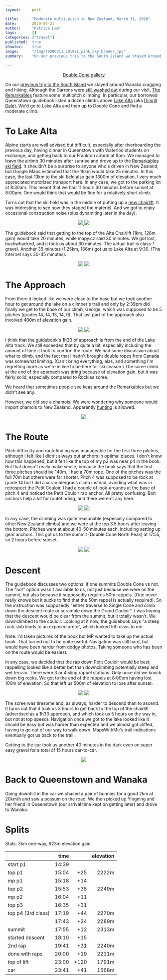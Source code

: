 ```yaml
---
layout:     post

title:      "Moderate multi-pitch in New Zealand, March 11, 2020"
date:       2020-04-21
author:     "Patrick Lam"
tags:       []
categories: ["travel"]
published:  true
showtoc:    true
image:      "/img/20200311_201921_pink_sky_banner.jpg"
summary:    "On our previous trip to the South Island we stayed around Wanaka cragging and hiking. Although the Darrens were still washed out during our visit, The Remarkables feature some multipitch climbing. In particular, our borrowed Queenstown guidebook listed a dozen climbs above Lake Alta (aka Dimrill Dale). We’d go to Lake Alta and then up to Double Cone and find a moderate climb. To Lake Alta Alpine starts are well advised but difficult, especially after riverboarding the previous day, having dinner in Queenstown with Waterloo students on exchange, and getting back to our Frankton airbnb at 9pm."

---
```


<p style="text-align:center"><a href="https://gallery.patricklam.ca/index.php?/category/1221">Double Cone gallery</a></p>

On our <a href="https://patricklam.ca/post/20200212-climbing-in-wanaka/">previous trip to the South Island</a> we
 stayed around Wanaka cragging and hiking. Although the Darrens were <a href="https://www.newshub.co.nz/home/new-zealand/2020/02/weather-incredible-footage-of-milford-rd-washed-out-by-torrential-rain-shows-the-extent-of-damage.html">still washed out</a> during our
visit, <a href="https://en.wikipedia.org/wiki/The_Remarkables">The Remarkables</a> feature some multipitch climbing. In particular, our borrowed Queenstown guidebook listed a dozen climbs above <a href="https://www.doc.govt.nz/parks-and-recreation/places-to-go/otago/places/remarkables-conservation-area/things-to-do/lake-alta-track/">Lake Alta</a> (aka <a href="https://lotr.fandom.com/wiki/Lake_Alta">Dimrill Dale</a>). We'd go to Lake Alta and then up to Double Cone and find a moderate climb.

# To Lake Alta

Alpine starts are well advised but difficult, especially after
riverboarding the previous day, having dinner in Queenstown with
Waterloo students on exchange, and getting back to our Frankton airbnb
at 9pm. We managed to leave the airbnb 30 minutes after sunrise and
drove up to the <a
href="https://www.theremarkables.co.nz/">Remarkables ski field</a>. It
shouldn't be a surprise to anyone who's driven in New Zealand, but
Google Maps estimated that the 16km would take 25 minutes. In this
case, the last 13km to the ski field also gain 1300m of elevation. I very
much appreciated motorized
transport here. In any case, we got to the
parking lot at 8:30am. This meant that we had 11 hours 30 minutes before sunset at
8:00pm.  One would think that would be fine for a relatively short
climb.

Turns out that the ski field was in the middle of putting up a <a
href="https://www.scoop.co.nz/stories/BU1910/S00554/ground-breaks-on-the-remarkables-new-sugar-bowl-chairlift.htm">new
chairlift</a>. It was interesting to see how they staged the
materiel. And we got to enjoy occasional construction noise (plus
dynamiting later in the day).

<p style="text-align:center; margin-bottom: 0"><a href="https://gallery.patricklam.ca/index.php?/8739/category/1221">
<img style="display:inline" src="https://gallery.patricklam.ca/_data/i/galleries/2003-queenstown/200311-double-cone/20200311_083818_chairs-xs.jpg"> <img style="display:inline" src="https://gallery.patricklam.ca/_data/i/galleries/2003-queenstown/200311-double-cone/20200311_083915_work_site-xs.jpg">
</a></p>


The guidebook said that getting to the top of the Alta Chairlift (1km,
126m gain) would take 20 minutes, while mapy.cz said 30 minutes. We
got lost, bushwhacked, and it took us about 30 minutes. The actual
trail is class-1 gravel. Another 35 minutes (1.25km, 166m) got us to
Lake Alta at 9:30. (The Internet says 30-45 minutes).

<p style="text-align:center; margin-bottom: 0"><a href="https://gallery.patricklam.ca/picture.php?/8744/category/1221">
<img style="display:inline" src="https://gallery.patricklam.ca/_data/i/galleries/2003-queenstown/200311-double-cone/20200311_090848_bullwheel-xs.jpg"></a>
<a href="https://gallery.patricklam.ca/picture.php?/8751/category/1221"><img style="display:inline" src="https://gallery.patricklam.ca/_data/i/galleries/2003-queenstown/200311-double-cone/20200311_095644_blue_sky_in_lake_alta_v1-xs.jpg"></a>
</p>

# The Approach
From there it looked like we were close to the base but we took another
hour to get around the lake on a climber's trail and only by 2:39pm did finally we
get to the base of our climb, George, which was supposed to be 5 pitches
(grades 14, 14, 13, 14, 9). That last part of the approach also involved 400m
of elevation gain.

<p style="text-align:center; margin-bottom: 0"><a href="https://gallery.patricklam.ca/picture.php?/8753/category/1221">
<img style="display:inline" src="https://gallery.patricklam.ca/_data/i/galleries/2003-queenstown/200311-double-cone/20200311_121134_inspecting_the_rock-xs.jpg"></a>
<a href="https://gallery.patricklam.ca/picture.php?/8755/category/1221">
<img style="display:inline" src="https://gallery.patricklam.ca/_data/i/galleries/2003-queenstown/200311-double-cone/20200311_130907_some_overhangs-xs.jpg"></a>
</p>

I think that the guidebook's 1h30 of approach is from the end of the
Lake Alta track.  We still exceeded that by quite a bit, especially
including the amount of time it took to confirm the route. We had some
discussion about what to climb, and the fact that I hadn't brought
double ropes from Canada was somewhat limiting. (Can't bring
everything, alas, and something I'm regretting more as we're in line to be
here for ski season.) The scree climb at the end of the approach was
tiring because of elevation gain, but it was fairly solid, especially
compared to Rockies scree.

We heard that sometimes people see keas around the Remarkables
but we didn't see any.

However, we did see a chamois. We were wondering why someone would import chamois to New
Zealand. Apparently <a
href="https://www.doc.govt.nz/parks-and-recreation/things-to-do/hunting/where-to-hunt/otago/central-otago-and-the-remarkables-hunting/where-to-hunt/remarkables-wye-creek/">hunting</a>
is allowed.

<p style="text-align:center; margin-bottom: 0"><a href="https://gallery.patricklam.ca/picture.php?/8756/category/1221">
<img style="display:inline" src="https://gallery.patricklam.ca/_data/i/galleries/2003-queenstown/200311-double-cone/20200311_131007_why_a_chamois_v1-xs.jpg"></a></p>

# The Route
Pitch difficulty and routefinding was manageable for the first three
pitches, although I felt like I didn't always put anchors in optimal
places. I don't know how this happened, but it felt like the top of my
p3 was near p4 in the book. But that doesn't really make sense,
because the book says that the first three pitches should be 140m. I
had a 70m rope. One of the pitches was the full 70m but others were
far shorter. Pitch 4 was supposed to be rock at grade 14 but I did a
scramble/grass climb instead, avoiding what was in retrospect the
Petit Couloir. I had a couple of look-arounds at the base of pitch 4
and noticed the Petit Couloir rap anchor.  All pretty confusing. Bolt
anchors help a lot for routefinding, and there weren't any here.

<p style="text-align:center; margin-bottom: 0"><a href="https://gallery.patricklam.ca/picture.php?/8759/category/1221">
<img style="display:inline" src="https://gallery.patricklam.ca/_data/i/galleries/2003-queenstown/200311-double-cone/20200311_150442_grassy_climb-xs.jpg"></a>
<a href="https://gallery.patricklam.ca/picture.php?/8762/category/1221">
<img style="display:inline" src="https://gallery.patricklam.ca/i.php?/galleries/2003-queenstown/200311-double-cone/20200311_170631_lake_alta-xs.jpg"></a></p>

In any case, the climbing was quite reasonable (especially compared to
other New Zealand climbs) and we were at the top 3.5 hours after
leaving the bottom. Pitches went at about 40-50 minutes each,
including setting up gear anchors. This got us to the summit (Double
Cone North Peak) at 17:55, so 2 hours before sunset.

<p style="text-align:center; margin-bottom: 0">
<a href="https://gallery.patricklam.ca/picture.php?/8737/category/1221">
<img style="display:inline" src="https://gallery.patricklam.ca/_data/i/galleries/2003-queenstown/200311-double-cone/20200311181017434_mp_on_summit-me.jpg"></a>
<a href="https://gallery.patricklam.ca/picture.php?/8764/category/1221">
<img style="display:inline" src="https://gallery.patricklam.ca/_data/i/galleries/2003-queenstown/200311-double-cone/20200311_175536-EFFECTS_summit-me.jpg"></a>
</p>

# Descent
The guidebook discusses two options: if one summits Double Cone vs
not.  The "not" option wasn't available to us, not just because we
were on the summit, but also because it supposedly requires 50m
rappels. (One never really knows but it sucks to find that the 50m
rappel is actually required).  So the instruction was supposedly
"either traverse to Single Cone and climb down the descent route or
scramble down the Grand Couloir". I was hoping that the descent would
be clear from the summit, but it totally wasn't. We downclimbed to the
couloir. Looking at it now, the guidebook says "a steep rock slab
leads to an exposed arete", which looked 5th class to me.

Note: I'd taken pictures of the book but MP wanted to take up the
actual book. That turned out to be quite useful.  Navigation was still
hard, but would have been harder from dodgy photos. Taking someone who
has been on the route would be easiest.

In any case, we decided that the rap down Petit Couloir would be best;
rappelling looked like a better bet than downclimbing potentially
steep and wet terrain.  There were 3 or 4 sling rappel stations. Only
once did we knock down big rocks. We got to the end of the rappels at
8:00pm having lost 100m of elevation. So that left us 500m of elevation
to lose after sunset.

<p style="text-align:center; margin-bottom: 0"><a href="https://gallery.patricklam.ca/picture.php?/8768/category/1221">
<img style="display:inline" src="https://gallery.patricklam.ca/_data/i/galleries/2003-queenstown/200311-double-cone/20200311_194146_mystery_walkers-xs.jpg"></a>
<a href="https://gallery.patricklam.ca/picture.php?/8769/category/1221">
<img style="display:inline" src="https://gallery.patricklam.ca/_data/i/galleries/2003-queenstown/200311-double-cone/20200311_195848_good_light_for_now-xs.jpg"></a>
</p>

The scree was tiresome and, as always, harder to descend than to
ascend.  It turns out that it took us 3 hours to get back to the top
of the chairlift (advertised as a 1h30 approach, and which took us 5
hours on the way in, but not at top speed). Navigation once we got to
the lake looked like it should be easy but was harder than expected
and we almost got cliffed, having to go out of our way to walk
down. MapsWithMe's trail indications eventually got us back to the
trail.

Getting to the car took us another 40 minutes in the dark even on
super easy gravel for a total of 15 hours car-to-car.

<p style="text-align:center; margin-bottom: 0"><a href="https://gallery.patricklam.ca/picture.php?/8773/category/1221">
<img style="display:inline" src="https://gallery.patricklam.ca/_data/i/galleries/2003-queenstown/200311-double-cone/20200311_234133_back_at_car-xs.jpg"></a></p>

# Back to Queenstown and Wanaka

Going downhill in the car we chased a pair of bunnies for a good 2km
at 20km/h and saw a possum on the road. We then picked up Yingning and
her friend in Queenstown (our arrival time kept on getting later) and
drove to Wanaka.

# Splits

Stats: 3km one-way, 623m elevation gain.

<style>
/* this is incredibly gross */
th { text-align: right; }
th:first-child { text-align: left; }
</style>

|          | time  || elevation |
|----------|------:|---:|---:|
| start p1 	     |  14:39 | ||
| top p1   	     |  15:04 |+25 |2222m|
| mp p1    	     |  15:18 |+14 ||
| top p2   	     | 15:53 | +35 |2249m|
| mp p2    	     | 16:04 | +11 |
| top p3   	     | 16:35 | +31 | |
| top p4 (3rd class) | 17:19 | +44 | 2270m |
|                    | 17:43 | +24 | 2289m |
| summit             | 17:55 | +12  | 2313m |
| started descent    | 18:10 | +15 | |
| 2nd rap            | 19:41 | +31 | 2240m |
| done with raps     | 20:00 | +19 | 2211m |
| top of lift        | 23:00 | +120 | 1791m |
| car                | 23:41 | +41| 1568m |




